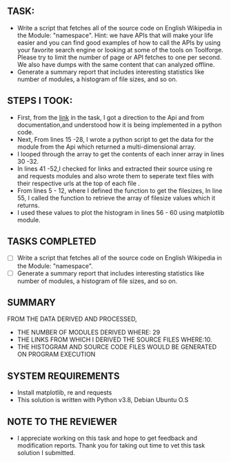 ## TASK:
- Write a script that fetches all of the source code on English Wikipedia in the Module: "namespace". Hint: we have APIs that will make your life easier and you can find good examples of how to call the APIs by using your favorite search engine or looking at some of the tools on Toolforge. Please try to limit the number of page or API fetches to one per second. We also have dumps with the same content that can analyzed offline.
- Generate a summary report that includes interesting statistics like number of modules, a histogram of file sizes, and so on.

## STEPS I TOOK:
- First, from the [link](https://en.wikipedia.org/wiki/Special:PrefixIndex?prefix=&namespace=828) in the task, I got a direction to the Api and from documentation,and understood how it is being implemented in a python code.
- Next, From lines 15 -28, I wrote a python script to get the data for the module from the Api which returned a multi-dimensional array.
- I looped through the array to get the contents of each inner array in lines 30 -32.
- In lines 41 -52,I checked for links and extracted their source using  re and requests modules and also wrote them to seperate text files with their respective urls at the top of each file .
- From lines 5 - 12, where I defined the function to get the filesizes, In line 55, I called the function to retrieve the array of filesize values which it returns.
- I used these values to plot the histogram in lines 56 - 60 using matplotlib module.

## TASKS COMPLETED
- [ ] Write a script that fetches all of the source code on English Wikipedia in the Module: "namespace".
- [ ] Generate a summary report that includes interesting statistics like number of modules, a histogram of file sizes, and so on.

## SUMMARY
FROM THE DATA DERIVED AND PROCESSED, 
- THE NUMBER OF MODULES DERIVED WHERE: 29
- THE LINKS FROM WHICH I DERIVED THE SOURCE FILES WHERE:10.
- THE HISTOGRAM AND SOURCE CODE FILES WOULD BE GENERATED ON PROGRAM EXECUTION

## SYSTEM REQUIREMENTS
- Install matplotlib, re and requests
- This solution is written with Python v3.8, Debian Ubuntu O.S

## NOTE TO THE REVIEWER
- I appreciate working on this task and hope to get feedback and modification reports. Thank you for taking out time to vet this task solution I submitted.